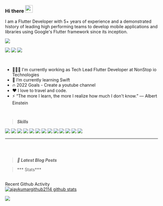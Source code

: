 ### Hi there <img src="https://media.giphy.com/media/hvRJCLFzcasrR4ia7z/giphy.gif" width="25px">

I am a Flutter Developer with 5+ years of experience and a demonstrated history of leading high performing teams to develop mobile applications and libraries using Google's Flutter framework since its inception.

![](https://komarev.com/ghpvc/?username=ajaykumargithub2114&label=PROFILE+VIEWS)


[<img src="https://img.shields.io/badge/instagram-%23E4405F.svg?&style=for-the-badge&logo=instagram&logoColor=white" />][instagram]
[<img src="https://img.shields.io/badge/twitter-%231DA1F2.svg?&style=for-the-badge&logo=twitter&logoColor=white" />][twitter]
[<img src="https://img.shields.io/badge/linkedin-%230077B5.svg?&style=for-the-badge&logo=linkedin&logoColor=white" />][linkedin]
<!-- [<img src="https://img.shields.io/badge/reddit-%23FF4500.svg?&style=for-the-badge&logo=reddit&logoColor=white" />][reddit] -->

<br/>


- 👨🏾‍💻 I'm currently working as Tech Lead Flutter Developer at NonStop io Technologies</span>
- 🌱 I’m currently learning Swift</span>
- 🔥 2022 Goals - Create a youtube channel
- ❤️ I love to travel and code.
- ⚡ “The more I learn, the more I realize how much I don't know.”
 ― Albert Einstein


<br />


> ***Skills***

 
[<img src="https://img.shields.io/static/v1?message=FLUTTER&logo=flutter&labelColor=5C82DF&color=5C82DF&label=%20&style=for-the-badge" />][flutter]
[<img src="https://img.shields.io/static/v1?message=Android&logo=android&labelColor=18a096&color=18a096&label=%20&style=for-the-badge" />][android]
[<img src="https://img.shields.io/static/v1?message=IOS&logo=apple&labelColor=1DACF9&color=1DACF9&label=%20&style=for-the-badge" />][ios]
[<img src="https://img.shields.io/static/v1?message=Firebase&logo=Firebase&labelColor=F47C01&color=F47C01&label=%20&style=for-the-badge" />][firebase]
[<img src="https://img.shields.io/static/v1?message=Fastlane&logo=Fastlane&labelColor=090847&color=090847&label=%20&style=for-the-badge" />][firebase]
[<img src="https://img.shields.io/static/v1?message=Code Magic&logo=Code Magic&labelColor=FF3FCC&color=FF3FCC&label=%20&style=for-the-badge" />][code_magic]
[<img src="https://img.shields.io/static/v1?message=CICD&logo=CICD&labelColor=5F3485&color=5F3485&label=%20&style=for-the-badge" />][code_magic]
[<img src="https://img.shields.io/badge/Google%20Cloud%20-%234285F4.svg?&style=for-the-badge&logo=google-cloud&logoColor=white"/>][google cloud]
[<img src="https://img.shields.io/badge/github%20-%23121011.svg?&style=for-the-badge&logo=github&logoColor=white"/>][github]
[<img src ="https://img.shields.io/badge/MongoDB-%234ea94b.svg?&style=for-the-badge&logo=mongodb&logoColor=white"/>][mongodb]
[<img src="https://img.shields.io/badge/mysql-%2300f.svg?&style=for-the-badge&logo=mysql&logoColor=white"/>][mysql]
[<img src="https://img.shields.io/badge/material%20ui%20-%230081CB.svg?&style=for-the-badge&logo=material-ui&logoColor=white"/>][materialui]
[<img src="https://img.shields.io/badge/node.js%20-%2343853D.svg?&style=for-the-badge&logo=node.js&logoColor=white"/>][Nodejs]





-----------

<br />
<br />


> ***📕 Latest Blog Posts***

<!-- BLOG-POST-LIST:START -->
<!-- BLOG-POST-LIST:END -->

> *** Stats***

<!--START_SECTION:waka-->
<!--END_SECTION:waka-->

<br />


 
  <summary>Recent Github Activity</summary>
<a href="https://github.com/ajaykumargithub2114">
  <img align="center" src="https://github-readme-stats.vercel.app/api?username=ajaykumargithub2114&show_icons=true&line_height=27&count_private=true&title_color=ffffff&text_color=c9cacc&icon_color=2bbc8a&bg_color=1d1f21&theme=radical&hide_title=true" alt="ajaykumargithub2114 github stats" />
</a>
 




[instagram]: https://www.instagram.com/projectaj14
[linkedin]: https://www.linkedin.com/in/ajay-kumar-586b7a22a
[twitter]: https://twitter.com/AjayK_14
[Nodejs]: https://nodejs.org/en/
[aws]: https://aws.amazon.com/
[kubernetes]: https://kubernetes.io/
[docker]: https://www.docker.com/
[vscode]: https://code.visualstudio.com/
[github]: https://github.com/
[graphql]: https://graphql.org/
[react]: https://reactjs.org/
[mysql]: https://www.mysql.com/
[postgres]: https://www.postgresql.org/
[mongodb]: https://www.mongodb.com/
[python]: https://www.python.org/
[javascript]: https://developer.mozilla.org/en-US/docs/Web/JavaScript
[dart]: https://dart.dev/
[fastapi]: https://fastapi.tiangolo.com/
[flutter]: https://flutter.dev
[materialui]: https://material-ui.com/
[express]: http://expressjs.com/
[google cloud]: https://cloud.google.com/
[firebase]: https://firebase.google.com/
[code_magic]: https://codemagic.io/start/
[android]: https://android.com/
[ios]: https://developer.apple.com/

![](https://hit.yhype.me/github/profile?user_id=35396392)
